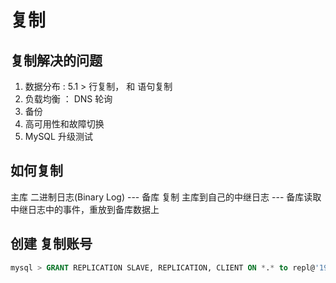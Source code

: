 # 复制

## 复制解决的问题
1. 数据分布 : 5.1 > 行复制， 和 语句复制
2. 负载均衡 ： DNS 轮询
3. 备份
4. 高可用性和故障切换
5. MySQL 升级测试

## 如何复制
 主库 二进制日志(Binary Log) --- 备库 复制 主库到自己的中继日志 --- 备库读取中继日志中的事件，重放到备库数据上 


 ## 创建 复制账号
 ```sql
 mysql > GRANT REPLICATION SLAVE, REPLICATION, CLIENT ON *.* to repl@'192.168.0.%' IDENTIFIED BY 'p4ssword',;



 ``` 